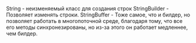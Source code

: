 String - неизменяемый класс для создания строк
StringBuilder - Позволяет изменять строки. 
StringBuffer - Тоже самое, что и билдер, но позволяет работать в многопоточной среде, благодаря тому, что все его методы синхронезированы, но из-за этого он работает медленнее, чем билдер.
